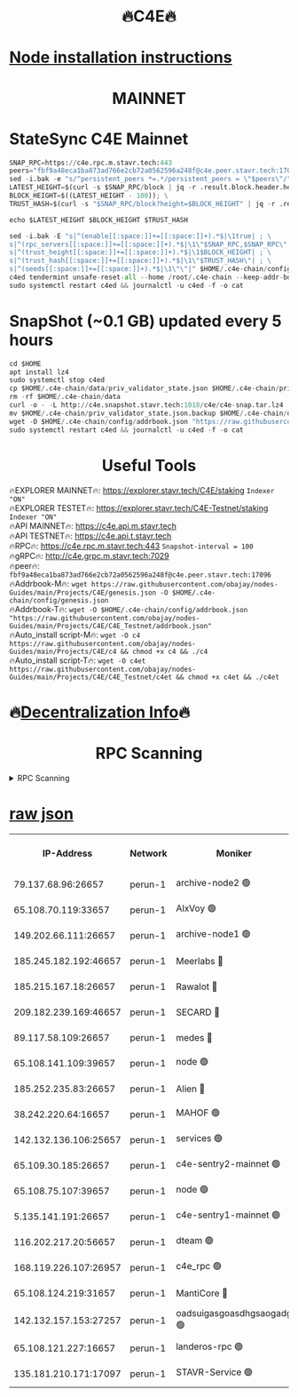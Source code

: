 <h1 align="center"> 🔥C4E🔥</h1>

[Node installation instructions](https://github.com/obajay/nodes-Guides/tree/main/Projects/C4E)
=

<h1 align="center"> MAINNET</h1>

# StateSync C4E Mainnet
```python
SNAP_RPC=https://c4e.rpc.m.stavr.tech:443
peers="fbf9a48eca1ba873ad766e2cb72a0562596a248f@c4e.peer.stavr.tech:17096"
sed -i.bak -e "s/^persistent_peers *=.*/persistent_peers = \"$peers\"/" $HOME/.c4e-chain/config/config.toml
LATEST_HEIGHT=$(curl -s $SNAP_RPC/block | jq -r .result.block.header.height); \
BLOCK_HEIGHT=$((LATEST_HEIGHT - 100)); \
TRUST_HASH=$(curl -s "$SNAP_RPC/block?height=$BLOCK_HEIGHT" | jq -r .result.block_id.hash)

echo $LATEST_HEIGHT $BLOCK_HEIGHT $TRUST_HASH

sed -i.bak -E "s|^(enable[[:space:]]+=[[:space:]]+).*$|\1true| ; \
s|^(rpc_servers[[:space:]]+=[[:space:]]+).*$|\1\"$SNAP_RPC,$SNAP_RPC\"| ; \
s|^(trust_height[[:space:]]+=[[:space:]]+).*$|\1$BLOCK_HEIGHT| ; \
s|^(trust_hash[[:space:]]+=[[:space:]]+).*$|\1\"$TRUST_HASH\"| ; \
s|^(seeds[[:space:]]+=[[:space:]]+).*$|\1\"\"|" $HOME/.c4e-chain/config/config.toml
c4ed tendermint unsafe-reset-all --home /root/.c4e-chain --keep-addr-book
sudo systemctl restart c4ed && journalctl -u c4ed -f -o cat
```
# SnapShot (~0.1 GB) updated every 5 hours
```python
cd $HOME
apt install lz4
sudo systemctl stop c4ed
cp $HOME/.c4e-chain/data/priv_validator_state.json $HOME/.c4e-chain/priv_validator_state.json.backup
rm -rf $HOME/.c4e-chain/data
curl -o - -L http://c4e.snapshot.stavr.tech:1018/c4e/c4e-snap.tar.lz4 | lz4 -c -d - | tar -x -C $HOME/.c4e-chain --strip-components 2
mv $HOME/.c4e-chain/priv_validator_state.json.backup $HOME/.c4e-chain/data/priv_validator_state.json
wget -O $HOME/.c4e-chain/config/addrbook.json "https://raw.githubusercontent.com/obajay/nodes-Guides/main/Projects/C4E/addrbook.json"
sudo systemctl restart c4ed && journalctl -u c4ed -f -o cat
```
 <h1 align="center"> Useful Tools</h1>

🔥EXPLORER MAINNET🔥:  https://explorer.stavr.tech/C4E/staking            `Indexer "ON"` \
🔥EXPLORER TESTET🔥:   https://explorer.stavr.tech/C4E-Testnet/staking     `Indexer "ON"` \
🔥API MAINNET🔥:       https://c4e.api.m.stavr.tech \
🔥API TESTNET🔥:       https://c4e.api.t.stavr.tech \
🔥RPC🔥:               https://c4e.rpc.m.stavr.tech:443                  `Snapshot-interval = 100` \
🔥gRPC🔥:              http://c4e.grpc.m.stavr.tech:7029 \
🔥peer🔥:              `fbf9a48eca1ba873ad766e2cb72a0562596a248f@c4e.peer.stavr.tech:17096` \
🔥Addrbook-M🔥:    ```wget https://raw.githubusercontent.com/obajay/nodes-Guides/main/Projects/C4E/genesis.json -O $HOME/.c4e-chain/config/genesis.json``` \
🔥Addrbook-T🔥:    ```wget -O $HOME/.c4e-chain/config/addrbook.json "https://raw.githubusercontent.com/obajay/nodes-Guides/main/Projects/C4E/C4E_Testnet/addrbook.json"``` \
🔥Auto_install script-M🔥: ```wget -O c4 https://raw.githubusercontent.com/obajay/nodes-Guides/main/Projects/C4E/c4 && chmod +x c4 && ./c4``` \
🔥Auto_install script-T🔥: ```wget -O c4et https://raw.githubusercontent.com/obajay/nodes-Guides/main/Projects/C4E/C4E_Testnet/c4et && chmod +x c4et && ./c4et```

🔥[Decentralization Info](https://github.com/obajay/StateSync-snapshots/tree/main/Projects/C4E/Decentralization)🔥
=

<h1 align="center"> RPC Scanning</h1>

<details>
<summary>RPC Scanning</summary>

<h2 align="center"> We scan nodes in real time every 4 hours. And we provide the final result of RPC endpoints.
We cannot influence the operation of these nodes in any way. </h2>


```python
If Voting Power is higher than 0 --> then the Node is a validator of the network and may be subject to attack and be a potential threat to the chain.
```
```python
We marked such validators with a red symbol
```

</details>

[raw json](https://rpc-check.c4e.stavr.tech/c4e/rpc-c4e-result.json)
=



<table><tr><th>IP-Address</th><th>Network</th><th>Moniker</th><th>Latest Block Height</th><th>Earliest Block Height</th><th>Catching Up</th><th>Tx Index</th><th>Voting Power</th><th>Scan Time</th></tr><tr><td>79.137.68.96:26657</td><td>perun-1</td><td>archive-node2 🟢</td><td>7663116</td><td>1</td><td>False</td><td>on</td><td>0</td><td>2024-03-20T07:14:51.830960486UTC</td></tr><tr><td>65.108.70.119:33657</td><td>perun-1</td><td>AlxVoy 🟢</td><td>7663382</td><td>1</td><td>False</td><td>on</td><td>0</td><td>2024-03-20T07:15:03.265815658UTC</td></tr><tr><td>149.202.66.111:26657</td><td>perun-1</td><td>archive-node1 🟢</td><td>7663385</td><td>1</td><td>False</td><td>on</td><td>0</td><td>2024-03-20T07:15:19.484003913UTC</td></tr><tr><td>185.245.182.192:46657</td><td>perun-1</td><td>Meerlabs 🔴</td><td>7663386</td><td>1051501</td><td>False</td><td>on</td><td>344615</td><td>2024-03-20T07:15:26.658109744UTC</td></tr><tr><td>185.215.167.18:26657</td><td>perun-1</td><td>Rawalot 🔴</td><td>7663387</td><td>1090501</td><td>False</td><td>on</td><td>450091</td><td>2024-03-20T07:15:37.495922945UTC</td></tr><tr><td>209.182.239.169:46657</td><td>perun-1</td><td>SECARD 🔴</td><td>7663384</td><td>2616101</td><td>False</td><td>off</td><td>749308</td><td>2024-03-20T07:15:14.813667187UTC</td></tr><tr><td>89.117.58.109:26657</td><td>perun-1</td><td>medes 🔴</td><td>7663386</td><td>2826001</td><td>False</td><td>off</td><td>891025</td><td>2024-03-20T07:15:33.124593650UTC</td></tr><tr><td>65.108.141.109:39657</td><td>perun-1</td><td>node 🟢</td><td>7663380</td><td>5303301</td><td>False</td><td>on</td><td>0</td><td>2024-03-20T07:14:54.139443459UTC</td></tr><tr><td>185.252.235.83:26657</td><td>perun-1</td><td>Alien 🔴</td><td>7663385</td><td>6502501</td><td>False</td><td>on</td><td>648215</td><td>2024-03-20T07:15:19.832738895UTC</td></tr><tr><td>38.242.220.64:16657</td><td>perun-1</td><td>MAHOF 🟢</td><td>7663384</td><td>6885501</td><td>False</td><td>on</td><td>0</td><td>2024-03-20T07:15:17.177327841UTC</td></tr><tr><td>142.132.136.106:25657</td><td>perun-1</td><td>services 🟢</td><td>7663382</td><td>7012001</td><td>False</td><td>on</td><td>0</td><td>2024-03-20T07:15:05.832452630UTC</td></tr><tr><td>65.109.30.185:26657</td><td>perun-1</td><td>c4e-sentry2-mainnet 🟢</td><td>7663386</td><td>7284001</td><td>False</td><td>on</td><td>0</td><td>2024-03-20T07:15:26.319501335UTC</td></tr><tr><td>65.108.75.107:39657</td><td>perun-1</td><td>node 🟢</td><td>7663383</td><td>7300001</td><td>False</td><td>on</td><td>0</td><td>2024-03-20T07:15:06.153230807UTC</td></tr><tr><td>5.135.141.191:26657</td><td>perun-1</td><td>c4e-sentry1-mainnet 🟢</td><td>7663380</td><td>7300501</td><td>False</td><td>on</td><td>0</td><td>2024-03-20T07:14:51.040585227UTC</td></tr><tr><td>116.202.217.20:56657</td><td>perun-1</td><td>dteam 🟢</td><td>7663380</td><td>7511001</td><td>False</td><td>on</td><td>0</td><td>2024-03-20T07:14:51.547081310UTC</td></tr><tr><td>168.119.226.107:26957</td><td>perun-1</td><td>c4e_rpc 🟢</td><td>7663381</td><td>7563381</td><td>False</td><td>on</td><td>0</td><td>2024-03-20T07:14:58.578579733UTC</td></tr><tr><td>65.108.124.219:31657</td><td>perun-1</td><td>MantiCore 🔴</td><td>7663382</td><td>7563382</td><td>False</td><td>off</td><td>729943</td><td>2024-03-20T07:15:02.957162684UTC</td></tr><tr><td>142.132.157.153:27257</td><td>perun-1</td><td>oadsuigasgoasdhgsaogadg 🟢</td><td>7663380</td><td>7574001</td><td>False</td><td>on</td><td>0</td><td>2024-03-20T07:14:50.770355618UTC</td></tr><tr><td>65.108.121.227:16657</td><td>perun-1</td><td>landeros-rpc 🟢</td><td>7663380</td><td>7660301</td><td>False</td><td>on</td><td>0</td><td>2024-03-20T07:14:51.330343668UTC</td></tr><tr><td>135.181.210.171:17097</td><td>perun-1</td><td>STAVR-Service 🟢</td><td>7663383</td><td>7660701</td><td>False</td><td>on</td><td>0</td><td>2024-03-20T07:15:06.465490210UTC</td></tr></table>

